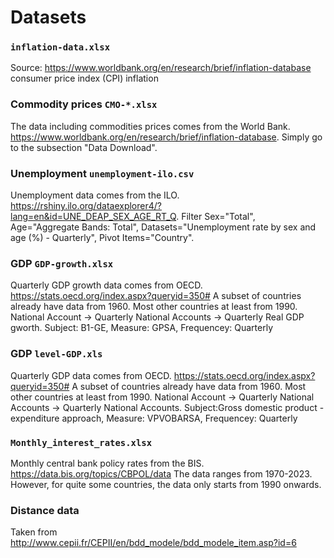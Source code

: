# Datasets
### `inflation-data.xlsx`
Source: https://www.worldbank.org/en/research/brief/inflation-database 
consumer price index (CPI) inflation

### Commodity prices `CMO-*.xlsx`
The data including commodities prices comes from the World Bank. https://www.worldbank.org/en/research/brief/inflation-database. Simply go to the subsection "Data Download".

### Unemployment `unemployment-ilo.csv`
Unemployment data comes from the ILO. https://rshiny.ilo.org/dataexplorer4/?lang=en&id=UNE_DEAP_SEX_AGE_RT_Q. Filter Sex="Total", Age="Aggregate Bands: Total", Datasets="Unemployment rate by sex and age (%) - Quarterly", Pivot Items="Country".

### GDP `GDP-growth.xlsx`
Quarterly GDP growth data comes from OECD. https://stats.oecd.org/index.aspx?queryid=350#
A subset of countries already have data from 1960. Most other countries at least from 1990. National Account -> Quarterly National Accounts -> Quarterly Real GDP gworth. Subject: B1-GE, Measure: GPSA, Frequencey: Quarterly

### GDP `level-GDP.xls`
Quarterly GDP data comes from OECD. https://stats.oecd.org/index.aspx?queryid=350#
A subset of countries already have data from 1960. Most other countries at least from 1990. National Account -> Quarterly National Accounts -> Quarterly National Accounts. Subject:Gross domestic product - expenditure approach, Measure: VPVOBARSA, Frequencey: Quarterly

### `Monthly_interest_rates.xlsx`
Monthly central bank policy rates from the BIS. https://data.bis.org/topics/CBPOL/data
The data ranges from 1970-2023. However, for quite some countries, the data only starts from 1990 onwards.

### Distance data
Taken from http://www.cepii.fr/CEPII/en/bdd_modele/bdd_modele_item.asp?id=6
